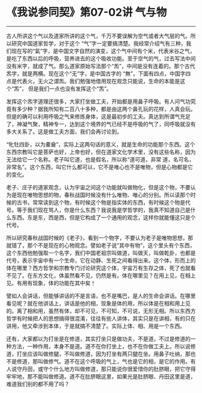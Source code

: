 # 《我说参同契》第07-02讲 气与物

------

古人所讲这个气以及道家所讲的这个气，千万不要误解为空气或者大气层的气。所以研究中国道家哲学，对于这个 “气”字一定要搞清楚。我经常介绍气有三种，我们现在写的“氣”字，是中国文字自然的演变，这个气中间有个米，代表米谷之气，是吃了东西以后的呼吸，营养进去的这个吸收功能。至于空气的气，过去写法中间没有米字，就成了气。那么道家原始写法那个“炁”，中间是没有连着的。那个古代炁字，就是两横。现在这个“无”字，是中国古字的 “無”，下面有四点，中国字四点是代表火，无火之谓炁。我们勉强地借用现在观念只能说，生命的本能是这个“炁”， 但是我们一点也没有发挥这个“炁”。

发挥这个炁字道理还很多，大家打坐做工夫，开始都是用鼻子呼吸。有人问气功究竟有多少种？据我所知有二百八十多种，都是由这两个鼻孔玩的花样，人真会玩。但是的确可以利用呼吸之气来修炼身体，这是最初步的工夫。真达到所谓气充足了，神凝气聚，精神专一，达到这个境界的气已经不是呼吸的气了，同呼吸就没有多大关系了。这是做工夫方面，我们会再讨论到。

“牝牡四卦，以为橐龠”，实际上这两句话的意义，就是生命的功能那个东西。这个东西宗教叫它是菩萨也好，上帝也好，但在道家文化学术里，没有这些名称，因为无法给它一个名称。老子叫它道，也是假名，所以称“道可道，非常 道，名可名，非常名”。这个东西，叫它什么都可以，它不是唯心也不是唯物，但是心物都是它的变化。

老子、庄子的道家观念，认为宇宙之间这个功能就叫做物化，但是这个物，不要认为是现在唯物思想的物，春秋战国时候没有什么唯物、唯心的分别。所以读那个时候的古书，常常读到这个物，有时候这个物是指实体的东西，有时候这个物是代号。等于我们现在骂人，你是什么东西？我说我是学哲学的，我真不知道自己是什么东西。东是东，西是西，但是它构成了一个通用的观念，这样你就能懂这只是个代号。

所以研究春秋战国时候的《老子》，看到一个物字，不要认为老子是唯物思想，那就错了，那个不是现在的心物观念。譬如老子说“其中有物”，这个里头有个东西，这个东西他勉强取一个名字，我们中国老祖宗叫做道，叫做天，叫做乾卦，也都是代号，表示宇宙中有一个生命，它在动静、生死之间看得出来。这个体，形而上的体在哪里？西方哲学和宗教专门讨论研究这个体，宇宙万有生存之体，死了也就看不见了。在东方文化，体虽然看不见，仍然是有。体在哪里见？在用上见，在相上见。有用有现象，体的功能在其中矣！

譬如人会讲话，但能够讲话的不是言语，也不是嘴巴，是人的生命会讲话。在哪里看见呢？就在他讲话上，讲话是他的相，现象是体的用，所以体是在相和用上见的。离了相和用，虽然有体，却不可见，不可知，不可说，无形无相。所以东西方哲学有时候把人的思想搞得很混淆，往往有些人讲体，其实只是在讲相，有的只在讲用，他又牵涉到本体，于是就搞不清楚了。实际上体、相、用是一个东西。

还有，大家都以为打坐是在修道，其实打坐只是做功夫，不是道，不过是修道的一种方法，一种作用，本身不是道。道不在你打坐上，也不在你做工夫上。所以说修道，打坐应该叫做修腿，不叫做修道，因为打坐有两只腿在坐。用鼻子吐纳，那也不是修道，那叫做修气。道不在这个呼吸的气上，气也是它的相，是它的作用。有人说守丹田，或守个什么地方叫做修道，那只能说你很爱惜你的肚脐眼，把它守得牢牢地，那不能叫做修道。道不在肚脐眼这里，如果光是肚脐眼、丹田这里是道，难道我们别的都不用了吗？